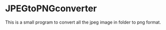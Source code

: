 # JPEGtoPNGconverter
This is a small program to convert all the jpeg image in folder to png format.
